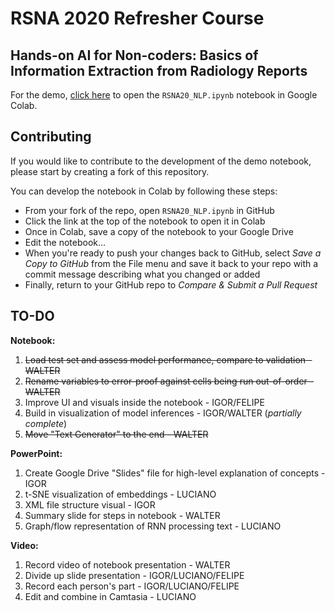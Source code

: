 # RSNA 2020 Refresher Course
## Hands-on AI for Non-coders: Basics of Information Extraction from Radiology Reports
For the demo, [click here](https://colab.research.google.com/github/wfwiggins/RSNA-NLP-2020/blob/master/RSNA20_NLP.ipynb) to open the `RSNA20_NLP.ipynb` notebook in Google Colab.

## Contributing
If you would like to contribute to the development of the demo notebook, please start by creating a fork of this repository.

You can develop the notebook in Colab by following these steps:
- From your fork of the repo, open `RSNA20_NLP.ipynb` in GitHub
- Click the link at the top of the notebook to open it in Colab
- Once in Colab, save a copy of the notebook to your Google Drive
- Edit the notebook...
- When you're ready to push your changes back to GitHub, select *Save a Copy to GitHub* from the File menu and save it back to your repo with a commit message describing what you changed or added
- Finally, return to your GitHub repo to *Compare & Submit a Pull Request*

## TO-DO
**Notebook:**
1. ~~Load test set and assess model performance, compare to validation - WALTER~~
2. ~~Rename variables to error-proof against cells being run out-of-order - WALTER~~
3. Improve UI and visuals inside the notebook - IGOR/FELIPE
4. Build in visualization of model inferences - IGOR/WALTER (_partially complete_)
5. ~~Move "Text Generator" to the end - WALTER~~

**PowerPoint:**
1. Create Google Drive "Slides" file for high-level explanation of concepts - IGOR
2. t-SNE visualization of embeddings - LUCIANO
3. XML file structure visual - IGOR
4. Summary slide for steps in notebook - WALTER
5. Graph/flow representation of RNN processing text - LUCIANO

**Video:**
1. Record video of notebook presentation - WALTER
2. Divide up slide presentation - IGOR/LUCIANO/FELIPE
3. Record each person's part - IGOR/LUCIANO/FELIPE
4. Edit and combine in Camtasia - LUCIANO
